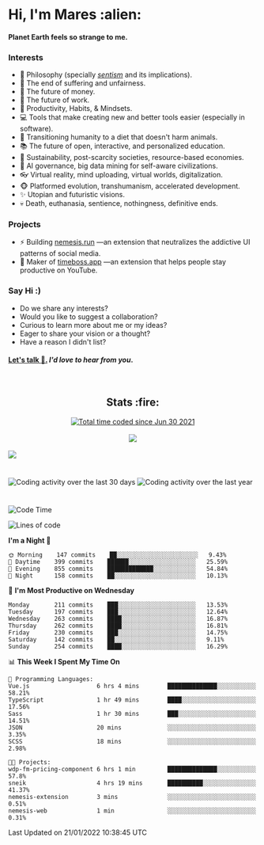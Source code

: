 <h1>Hi, I'm Mares :alien:</h1>

#### Planet Earth feels so strange to me.

### **Interests**

- 🌊 Philosophy (specially [_sentism_][sentismmedium] and its implications).
- 🎯 The end of suffering and unfairness.
- 💸 The future of money.
- 💼 The future of work.
- 🧠 Productivity, Habits, & Mindsets.
- 💻 Tools that make creating new and better tools easier (especially in software).
- 🥗 Transitioning humanity to a diet that doesn't harm animals.
- 📚 The future of open, interactive, and personalized education.
- 🌱 Sustainability, post-scarcity societies, resource-based economies.
- 🤖 AI governance, big data mining for self-aware civilizations.
- 👓 Virtual reality, mind uploading, virtual worlds, digitalization.
- 🐵 Platformed evolution, transhumanism, accelerated development.
- ✨ Utopian and futuristic visions.
- 💀 Death, euthanasia, sentience, nothingness, definitive ends.


### **Projects**

- ⚡ Building [nemesis.run](https://nemesis.run) —an extension that neutralizes the addictive UI patterns of social media.
- 💎 Maker of [timeboss.app](https://timeboss.app) —an extension that helps people stay productive on YouTube.


### **Say Hi :)**

- Do we share any interests?
- Would you like to suggest a collaboration?
- Curious to learn more about me or my ideas?
- Eager to share your vision or a thought?
- Have a reason I didn't list?

#### [Let's talk :wave:.](mailto:mareszhar@gmail.com) _I'd love to hear from you_.

[sentismmedium]: https://medium.com/@mareszhar/born-a-prisoner-a-reflection-about-life-its-struggles-and-a-plan-to-escape-d8566ce9b026

<br>

<h2 align="center">Stats :fire:</h2>

<div align="center">
  <a href="https://wakatime.com/@cfdc0e0d-4860-4b62-9ff0-cb659185525e">
    <img src="https://wakatime.com/badge/user/cfdc0e0d-4860-4b62-9ff0-cb659185525e.svg" alt="Total time coded since Jun 30 2021" />
  </a>
</div>

<br>

<!-- 
Add or remove this: 
&dates=B1AAB3FF 
...or this...
&date_format=M%20j%5B%2C%20Y%5D
from the *streak stats URL below* if they get bugged and aren't updating: 
-->

<div align="center">
  <img src="https://github-readme-streak-stats.herokuapp.com?user=mareszhar&theme=black-ice&hide_border=true&stroke=FFFFFF15&ring=DF8FFE&fire=DF8FFE&currStreakLabel=DF8FFE&background=1A232A&currStreakNum=86FFAB&dates=B1AAB3FF&date_format=M%20j%5B%2C%20Y%5D">
</div>

<br>

<img src="https://activity-graph.herokuapp.com/graph?username=mareszhar&theme=nord&bg_color=00000000&color=979797&line=DF8FFE&point=00000000&area=true&hide_border=true">

<br>

<h1></h1>

<img src="https://wakatime.com/share/@mares/5df0ff02-9c79-41b4-b540-51dc9c65a57b.svg" alt="Coding activity over the last 30 days" />
<img src="https://wakatime.com/share/@mares/ea89ba71-f374-40af-930c-e0655909fe37.svg" alt="Coding activity over the last year" />

<h1></h1>

<!--START_SECTION:waka-->
![Code Time](http://img.shields.io/badge/Code%20Time-442%20hrs%205%20mins-blue)

![Lines of code](https://img.shields.io/badge/From%20Hello%20World%20I%27ve%20Written-126%20Thousand%20lines%20of%20code-blue)

**I'm a Night 🦉** 

```text
🌞 Morning    147 commits    ██░░░░░░░░░░░░░░░░░░░░░░░   9.43% 
🌆 Daytime    399 commits    ██████░░░░░░░░░░░░░░░░░░░   25.59% 
🌃 Evening    855 commits    █████████████░░░░░░░░░░░░   54.84% 
🌙 Night      158 commits    ██░░░░░░░░░░░░░░░░░░░░░░░   10.13%

```
📅 **I'm Most Productive on Wednesday** 

```text
Monday       211 commits    ███░░░░░░░░░░░░░░░░░░░░░░   13.53% 
Tuesday      197 commits    ███░░░░░░░░░░░░░░░░░░░░░░   12.64% 
Wednesday    263 commits    ████░░░░░░░░░░░░░░░░░░░░░   16.87% 
Thursday     262 commits    ████░░░░░░░░░░░░░░░░░░░░░   16.81% 
Friday       230 commits    ███░░░░░░░░░░░░░░░░░░░░░░   14.75% 
Saturday     142 commits    ██░░░░░░░░░░░░░░░░░░░░░░░   9.11% 
Sunday       254 commits    ████░░░░░░░░░░░░░░░░░░░░░   16.29%

```


📊 **This Week I Spent My Time On** 

```text
💬 Programming Languages: 
Vue.js                   6 hrs 4 mins        ██████████████░░░░░░░░░░░   58.21% 
TypeScript               1 hr 49 mins        ████░░░░░░░░░░░░░░░░░░░░░   17.56% 
Sass                     1 hr 30 mins        ███░░░░░░░░░░░░░░░░░░░░░░   14.51% 
JSON                     20 mins             ░░░░░░░░░░░░░░░░░░░░░░░░░   3.35% 
SCSS                     18 mins             ░░░░░░░░░░░░░░░░░░░░░░░░░   2.98%

🐱‍💻 Projects: 
wdp-fm-pricing-component 6 hrs 1 min         ██████████████░░░░░░░░░░░   57.8% 
sneik                    4 hrs 19 mins       ██████████░░░░░░░░░░░░░░░   41.37% 
nemesis-extension        3 mins              ░░░░░░░░░░░░░░░░░░░░░░░░░   0.51% 
nemesis-web              1 min               ░░░░░░░░░░░░░░░░░░░░░░░░░   0.31%

```


 Last Updated on 21/01/2022 10:38:45 UTC
<!--END_SECTION:waka-->
